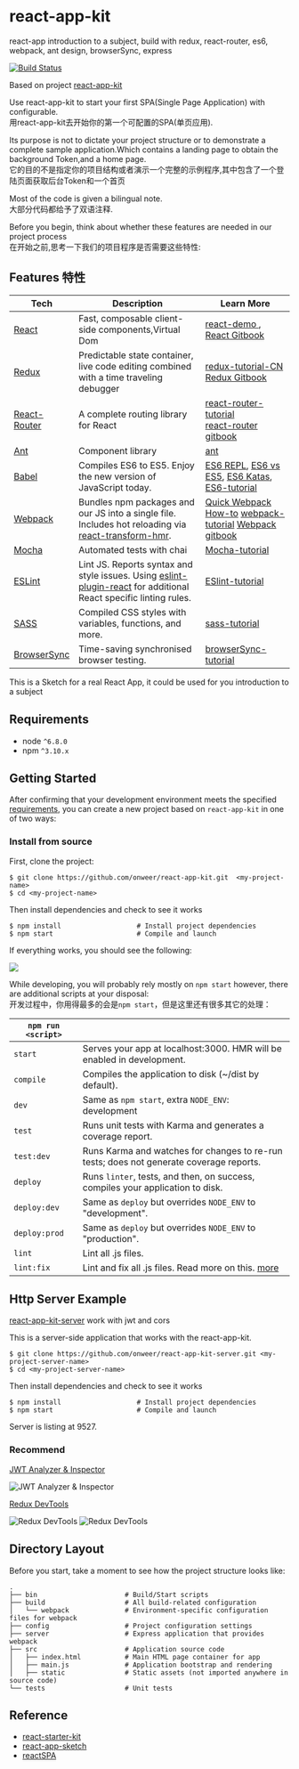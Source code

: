 # react-app-kit
react-app introduction to a subject, build with redux, react-router, es6, webpack, ant design, browserSync, express

[![Build Status](https://travis-ci.org/onweer/react-app-kit.svg?branch=master)](https://travis-ci.org/onweer/react-app-kit)

Based on project [react-app-kit](https://github.com/onweer/react-app-kit)

Use react-app-kit to start your first SPA(Single Page Application) with configurable.<br>
用react-app-kit去开始你的第一个可配置的SPA(单页应用).

Its purpose is not to dictate your project structure or to demonstrate a complete sample application.Which contains a landing page to obtain the background Token,and a home page.<br>
它的目的不是指定你的项目结构或者演示一个完整的示例程序,其中包含了一个登陆页面获取后台Token和一个首页

Most of the code is given a bilingual note.<br>
大部分代码都给予了双语注释.

Before you begin, think about whether these features are needed in our project process<br>
在开始之前,思考一下我们的项目程序是否需要这些特性:


## Features 特性
| **Tech** | **Description** |**Learn More**|
|----------|-------|---|
|  [React](https://facebook.github.io/react/)  |   Fast, composable client-side components,Virtual Dom    | [react-demo ](https://github.com/ruanyf/react-demos), [React Gitbook](https://hulufei.gitbooks.io/react-tutorial/content) |
|  [Redux](http://redux.js.org)  |    Predictable state container, live code editing combined with a time traveling debugger   | [redux-tutorial-CN ](http://www.ruanyifeng.com/blog/2016/09/redux_tutorial_part_one_basic_usages.html)<br>[Redux Gitbook](http://cn.redux.js.org/index.html) |
|  [React-Router](https://github.com/reactjs/react-router) | A complete routing library for React | [react-router-tutorial](https://github.com/reactjs/react-router-tutorial/tree/master/lessons)<br>  [react-router gitbook](http://react-guide.github.io/react-router-cn)|
|  [Ant](https://ant.design/?locale=en-US)  |  Component library|  [ant](https://ant.design/docs/react/introduce?locale=en-US)|
|  [Babel](http://babeljs.io) |  Compiles ES6 to ES5. Enjoy the new version of JavaScript today.     | [ES6 REPL](https://babeljs.io/repl/), [ES6 vs ES5](http://es6-features.org), [ES6 Katas](http://es6katas.org), [ES6-tutorial](http://es6.ruanyifeng.com/)    |
| [Webpack](http://webpack.github.io) | Bundles npm packages and our JS into a single file. Includes hot reloading via [react-transform-hmr](https://www.npmjs.com/package/react-transform-hmr). | [Quick Webpack How-to](https://github.com/petehunt/webpack-howto) [webpack-tutorial](https://github.com/ruanyf/webpack-demos) [Webpack gitbook](http://zhaoda.net/webpack-handbook)|
| [Mocha](http://mochajs.org) | Automated tests with chai|[Mocha-tutorial](https://github.com/ruanyf/mocha-demos)|
| [ESLint](http://eslint.org/) | Lint JS. Reports syntax and style issues. Using [eslint-plugin-react](https://github.com/yannickcr/eslint-plugin-react) for additional React specific linting rules. |[ESlint-tutorial](http://www.ruanyifeng.com/blog/2016/01/babel.html) |
| [SASS](http://sass-lang.com/) | Compiled CSS styles with variables, functions, and more. | [sass-tutorial ](http://www.ruanyifeng.com/blog/2012/06/sass.html)|
| [BrowserSync](https://www.browsersync.io/)| Time-saving synchronised browser testing. | [browserSync-tutorial](https://scotch.io/tutorials/how-to-use-browsersync-for-faster-development)|

This is a Sketch for a real React App, it could be used for you introduction to a subject

## Requirements
- node `^6.8.0`
- npm  `^3.10.x`

## Getting Started

After confirming that your development environment meets the specified [requirements](#requirements), you can create a new project based on `react-app-kit` in one of two ways:

### Install from source
First, clone the project:
```
$ git clone https://github.com/onweer/react-app-kit.git  <my-project-name>
$ cd <my-project-name>
```
Then install dependencies and check to see it works
```
$ npm install                   # Install project dependencies
$ npm start                     # Compile and launch
```

If everything works, you should see the following:

![](http://7xwzb2.com1.z0.glb.clouddn.com/40D80DB5-9A09-4861-902F-CF3DA10F1EE4.png)

While developing, you will probably rely mostly on `npm start` however, there are additional scripts at your disposal:<br>
开发过程中，你用得最多的会是`npm start`，但是这里还有很多其它的处理：

|`npm run <script>`||
|------------------|-----------|
|`start`| Serves your app at localhost:3000. HMR will be enabled in development.|
|`compile`|Compiles the application to disk (~/dist by default).|
|`dev`| Same as `npm start`, extra `NODE_ENV`: development|
|`test`| Runs unit tests with Karma and generates a coverage report.|
|`test:dev`| Runs Karma and watches for changes to re-run tests; does not generate coverage reports.|
|`deploy`| Runs `linter`, tests, and then, on success, compiles your application to disk.|
|`deploy:dev`|Same as `deploy` but overrides `NODE_ENV` to "development".|
|`deploy:prod`|Same as `deploy` but overrides `NODE_ENV` to "production".|
|`lint`| Lint all .js files.|
|`lint:fix`| Lint and fix all .js files. Read more on this. [more](http://eslint.org/docs/user-guide/command-line-interface.html#fix)|

## Http Server Example
[react-app-kit-server](https://github.com/onweer/react-app-kit-server) work with jwt and cors

This is a server-side application that works with the react-app-kit.
```
$ git clone https://github.com/onweer/react-app-kit-server.git <my-project-server-name>
$ cd <my-project-server-name>
```
Then install dependencies and check to see it works
```
$ npm install                   # Install project dependencies
$ npm start                     # Compile and launch

```
Server is listing at 9527.


### Recommend

[JWT Analyzer & Inspector](https://chrome.google.com/webstore/detail/jwt-analyzer-inspector/henclmbnehmcpbjgipaajbggekefngob)

![JWT Analyzer & Inspector](http://7xwzb2.com1.z0.glb.clouddn.com/QQ20161031-2.png)

[Redux DevTools](https://github.com/zalmoxisus/redux-devtools-extension)<br>

![Redux DevTools](http://7xwzb2.com1.z0.glb.clouddn.com/QQ20161031-0.png)
![Redux DevTools](http://7xwzb2.com1.z0.glb.clouddn.com/QQ20161031-1.png)


## Directory Layout
Before you start, take a moment to see how the project structure looks like:
```
.
├── bin                      # Build/Start scripts
├── build                    # All build-related configuration
│   └── webpack              # Environment-specific configuration files for webpack
├── config                   # Project configuration settings
├── server                   # Express application that provides webpack
├── src                      # Application source code
│   ├── index.html           # Main HTML page container for app
│   ├── main.js              # Application bootstrap and rendering
│   ├── static               # Static assets (not imported anywhere in source code)
└── tests                    # Unit tests
```


## Reference
- [react-starter-kit](https://github.com/kriasoft/react-starter-kit)
- [react-app-sketch](https://github.com/zzswang/react-app-sketch)
- [reactSPA](https://github.com/JasonBai007/reactSPA)
